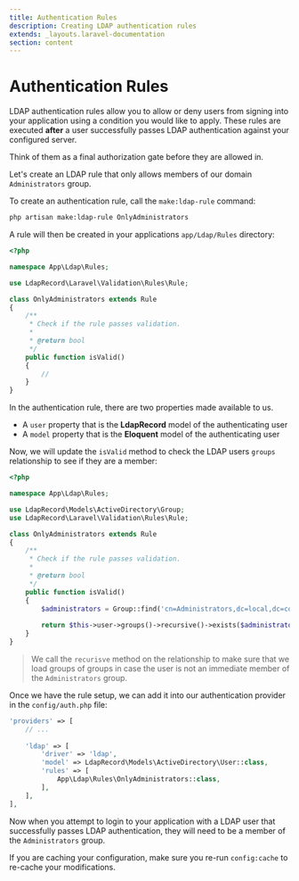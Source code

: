 ```yaml
---
title: Authentication Rules
description: Creating LDAP authentication rules
extends: _layouts.laravel-documentation
section: content
---
```


# Authentication Rules

LDAP authentication rules allow you to allow or deny users from signing into your application
using a condition you would like to apply. These rules are executed **after** a user
successfully passes LDAP authentication against your configured server.

Think of them as a final authorization gate before they are allowed in.

Let's create an LDAP rule that only allows members of our domain `Administrators` group.

To create an authentication rule, call the `make:ldap-rule` command:

```bash
php artisan make:ldap-rule OnlyAdministrators
```

A rule will then be created in your applications `app/Ldap/Rules` directory:

```php
<?php

namespace App\Ldap\Rules;

use LdapRecord\Laravel\Validation\Rules\Rule;

class OnlyAdministrators extends Rule
{
    /**
     * Check if the rule passes validation.
     *
     * @return bool
     */
    public function isValid()
    {
        //
    }
}
```

In the authentication rule, there are two properties made available to us.

- A `user` property that is the **LdapRecord** model of the authenticating user
- A `model` property that is the **Eloquent** model of the authenticating user

Now, we will update the `isValid` method to check the LDAP users `groups` relationship to see if they are a member:

```php
<?php

namespace App\Ldap\Rules;

use LdapRecord\Models\ActiveDirectory\Group;
use LdapRecord\Laravel\Validation\Rules\Rule;

class OnlyAdministrators extends Rule
{
    /**
     * Check if the rule passes validation.
     *
     * @return bool
     */
    public function isValid()
    {
        $administrators = Group::find('cn=Administrators,dc=local,dc=com');
    
        return $this->user->groups()->recursive()->exists($administrators);
    }
}
```

> We call the `recurisve` method on the relationship to make sure that we load groups of
> groups in case the user is not an immediate member of the `Administrators` group.

Once we have the rule setup, we can add it into our authentication provider in the `config/auth.php` file:

```php
'providers' => [
    // ...
  
    'ldap' => [
        'driver' => 'ldap',
        'model' => LdapRecord\Models\ActiveDirectory\User::class,
        'rules' => [
            App\Ldap\Rules\OnlyAdministrators::class,
        ],
    ],
],
```

Now when you attempt to login to your application with a LDAP user that successfully passes
LDAP authentication, they will need to be a member of the `Administrators` group.

If you are caching your configuration, make sure you re-run `config:cache` to re-cache your modifications.
